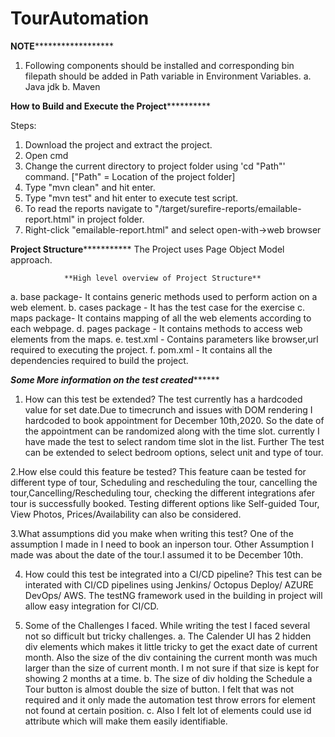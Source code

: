 # TourAutomation

************************NOTE******************************************
1. Following components should be installed and corresponding bin filepath should be added in Path variable in Environment Variables.
	a. Java jdk
	b. Maven

************************How to Build and Execute  the Project**********************************

Steps:

1. Download the project and extract the project.
2. Open cmd
3. Change the current directory to project folder using  'cd "Path"' command. ["Path" = Location of the project folder] 
4. Type "mvn clean" and hit enter.
5. Type "mvn test" and hit enter to execute test script.
6. To read the reports navigate to "/target/surefire-reports/emailable-report.html" in project folder.
7. Right-click "emailable-report.html" and select open-with->web browser



********************Project Structure*******************************
The Project uses Page Object Model approach.

				**High level overview of Project Structure**
a. base package- It contains generic methods used to perform action on a web element.
b. cases package - It has the test case for the exercise
c. maps package- It contains mapping of all the web elements according to each webpage.
d. pages package - It contains methods to access web elements from the maps.
e. test.xml - Contains parameters like browser,url required to executing the project.
f. pom.xml - It contains all the dependencies required to build the project.






*********************Some More information on the test created***************************

1. How can this test be extended?
The test currently has a hardcoded value for set date.Due to timecrunch and issues with DOM rendering I hardcoded to book appointment
for December 10th,2020. So the date of the appointment can be randomized along with the time slot. currently I have made the test to select random time slot in the list.
Further The test can be extended to select bedroom options, select unit and type of tour.

2.How else could this feature be tested?
This feature caan be tested for different type of tour, Scheduling and rescheduling the tour, cancelling the tour,Cancelling/Rescheduling tour, checking the different integrations afer tour is successfully booked. Testing different options like Self-guided Tour, View Photos, Prices/Availability can also be considered. 

3.What assumptions did you make when writing this test?
One of the assumption I made in I need to book an inperson tour. Other Assumption I made was about the date of the tour.I assumed it to be December 10th.

4. How could this test be integrated into a CI/CD pipeline?
This test can be interated with CI/CD pipelines using Jenkins/ Octopus Deploy/ AZURE DevOps/ AWS. The testNG framework used in the building in project will allow easy integration for CI/CD.

5. Some of the Challenges I faced.
While writing the test I faced several not so difficult but tricky challenges.
	a. The Calender UI has 2 hidden div elements which makes it little tricky to get the exact date of current month. Also the size of the div containing the current month was much larger than the size of current month. I m not sure if that size is kept for showing 2 months at a time.
	b. The size of div holding the Schedule  a Tour button is almost double the size of button. I felt that was not required and it only made the automation test throw errors for element not found at certain position. 
	c. Also I felt lot of elements could use id attribute which will make them easily identifiable.
	